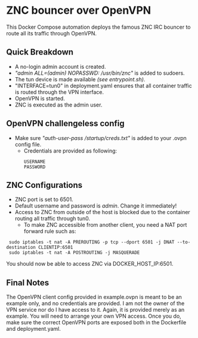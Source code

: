 # ZNC bouncer over OpenVPN
This Docker Compose automation deploys the famous ZNC IRC bouncer to route all its traffic through OpenVPN.

## Quick Breakdown
+ A no-login admin account is created.
+ *"admin ALL=(admin) NOPASSWD: /usr/bin/znc"* is added to sudoers.
+ The tun device is made available *(see entrypoint.sh)*.
+ "INTERFACE=tun0" in deployment.yaml ensures that all container traffic is routed through the VPN interface.
+ OpenVPN is started.
+ ZNC is executed as the admin user.

## OpenVPN challengeless config
+ Make sure *"auth-user-pass /startup/creds.txt"* is added to your .ovpn config file.
     - Credentials are provided as following:
       ```
       USERNAME
       PASSWORD
       ```

## ZNC Configurations
+ ZNC port is set to 6501.
+ Default username and password is *admin*. Change it immediately!
+ Access to ZNC from outside of the host is blocked due to the container routing all traffic through tun0.
    - To make ZNC accessible from another client, you need a NAT port forward rule such as:
 ```
  sudo iptables -t nat -A PREROUTING -p tcp --dport 6501 -j DNAT --to-destination CLIENTIP:6501
  sudo iptables -t nat -A POSTROUTING -j MASQUERADE
  ```
    
  You should now be able to access ZNC via DOCKER_HOST_IP:6501.

## Final Notes
The OpenVPN client config provided in example.ovpn is meant to be an example only, and no credentials are provided. I am not the owner of the VPN service nor do I have access to it. Again, it is provided merely as an example. You will need to arrange your own VPN access.
Once you do, make sure the correct OpenVPN ports are exposed both in the Dockerfile and deployment.yaml.
